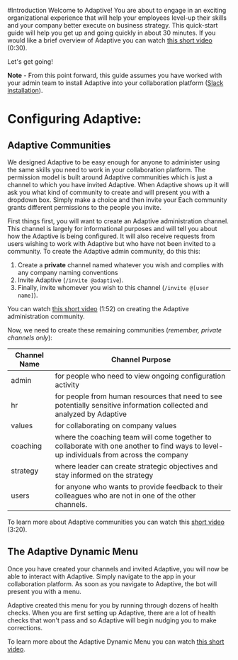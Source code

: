 #Introduction
Welcome to Adaptive! You are about to engage in an exciting organizational experience that will help your employees level-up their skills and your company better execute on business strategy.  This quick-start guide will help you get up and going quickly in about 30 minutes. If you would like a brief overview of Adaptive you can watch [this short video](https://www.youtube.com/watch?v=fVu33Af_8wo&list=PLRumqby7xu0Pq_XjEBR558C4KxZuvXvOb&index=1) (0:30).

Let's get going!

**Note** - From this point forward, this guide assumes you have worked with your admin team to install Adaptive into your collaboration platform ([Slack installation](https://adaptiveteam.github.io/docs/setup/adaptive-installation)).  

# Configuring Adaptive:
## Adaptive Communities
We designed Adaptive to be easy enough for anyone to administer using the same skills you need to work in your collaboration platform. The permission model is built around Adaptive communities which is just a channel to which you have invited Adaptive. When Adaptive shows up it will ask you what kind of community to create and will present you with a dropdown box. Simply make a choice and then invite your Each community grants different permissions to the people you invite.

First things first, you will want to create an Adaptive administration channel. This channel is largely for informational purposes and will tell you about how the Adaptive is being configured. It will also receive requests from users wishing to work with Adaptive but who have not been invited to a community. To create the Adaptive admin community, do this this:
 1. Create a **private** channel named whatever you wish and complies with any company naming conventions
 1. Invite Adaptive (`/invite @adaptive`).
 1. Finally, invite whomever you wish to this channel (`/invite @[user name]`). 

You can watch [this short video](https://www.youtube.com/watch?v=1G71eX5ZQSI&list=PLRumqby7xu0Pq_XjEBR558C4KxZuvXvOb&index=2) (1:52) on creating the Adaptive administration community. 

Now, we need to create these remaining communities (_remember, private channels only_):

Channel Name|Channel Purpose
---|---
admin|for people who need to view ongoing configuration activity
hr|for people from human resources that need to see potentially sensitive information collected and analyzed by Adaptive
values| for collaborating on company values
 coaching|where the coaching team will come together to collaborate with one another to find ways to level-up individuals from across the company
 strategy|where leader can create strategic objectives and stay informed on the strategy
 users|for anyone who wants to provide feedback to their colleagues who are not in one of the other channels.
 
 To learn more about Adaptive communities you can watch this [short video](https://www.youtube.com/watch?v=jd063ELPXpU&list=PLRumqby7xu0Pq_XjEBR558C4KxZuvXvOb&index=3) (3:20).
 
 ## The Adaptive Dynamic Menu
 Once you have created your channels and invited Adaptive, you will now be able to interact with Adaptive.  Simply navigate to the app in your collaboration platform.  As soon as you navigate to Adaptive, the bot will present you with a menu.
 
 Adaptive created this menu for you by running through dozens of health checks.  When you are first setting up Adaptive, there are a lot of health checks that won't pass and so Adaptive will begin nudging you to make corrections.
 
 To learn more about the Adaptive Dynamic Menu you can watch [this short video](https://www.youtube.com/watch?v=RgcUkAOVlj4&list=PLRumqby7xu0Pq_XjEBR558C4KxZuvXvOb&index=4).

